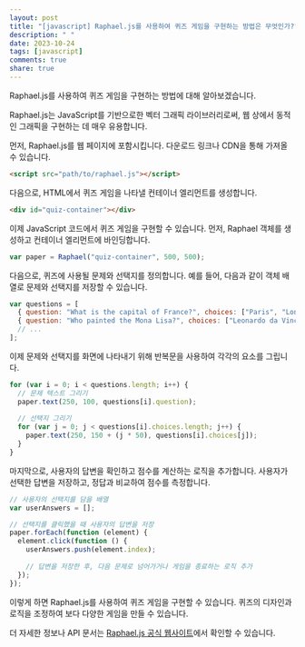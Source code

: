```yaml
---
layout: post
title: "[javascript] Raphael.js를 사용하여 퀴즈 게임을 구현하는 방법은 무엇인가?"
description: " "
date: 2023-10-24
tags: [javascript]
comments: true
share: true
---
```

Raphael.js를 사용하여 퀴즈 게임을 구현하는 방법에 대해 알아보겠습니다.

Raphael.js는 JavaScript를 기반으로한 벡터 그래픽 라이브러리로써, 웹 상에서 동적인 그래픽을 구현하는 데 매우 유용합니다.

먼저, Raphael.js를 웹 페이지에 포함시킵니다. 다운로드 링크나 CDN을 통해 가져올 수 있습니다.

```html
<script src="path/to/raphael.js"></script>
```

다음으로, HTML에서 퀴즈 게임을 나타낼 컨테이너 엘리먼트를 생성합니다.

```html
<div id="quiz-container"></div>
```

이제 JavaScript 코드에서 퀴즈 게임을 구현할 수 있습니다. 먼저, Raphael 객체를 생성하고 컨테이너 엘리먼트에 바인딩합니다.

```javascript
var paper = Raphael("quiz-container", 500, 500);
```

다음으로, 퀴즈에 사용될 문제와 선택지를 정의합니다. 예를 들어, 다음과 같이 객체 배열로 문제와 선택지를 저장할 수 있습니다.

```javascript
var questions = [
  { question: "What is the capital of France?", choices: ["Paris", "London", "Berlin", "Madrid"], answer: 0 },
  { question: "Who painted the Mona Lisa?", choices: ["Leonardo da Vinci", "Vincent van Gogh", "Pablo Picasso", "Claude Monet"], answer: 0 },
  // ...
];
```

이제 문제와 선택지를 화면에 나타내기 위해 반복문을 사용하여 각각의 요소를 그립니다.

```javascript
for (var i = 0; i < questions.length; i++) {
  // 문제 텍스트 그리기
  paper.text(250, 100, questions[i].question);
  
  // 선택지 그리기
  for (var j = 0; j < questions[i].choices.length; j++) {
    paper.text(250, 150 + (j * 50), questions[i].choices[j]);
  }
}
```

마지막으로, 사용자의 답변을 확인하고 점수를 계산하는 로직을 추가합니다. 사용자가 선택한 답변을 저장하고, 정답과 비교하여 점수를 측정합니다.

```javascript
// 사용자의 선택지를 담을 배열
var userAnswers = [];

// 선택지를 클릭했을 때 사용자의 답변을 저장
paper.forEach(function (element) {
  element.click(function () {
    userAnswers.push(element.index);
    
    // 답변을 저장한 후, 다음 문제로 넘어가거나 게임을 종료하는 로직 추가
  });
});
```

이렇게 하면 Raphael.js를 사용하여 퀴즈 게임을 구현할 수 있습니다. 퀴즈의 디자인과 로직을 조정하여 보다 다양한 게임을 만들 수 있습니다.

더 자세한 정보나 API 문서는 [Raphael.js 공식 웹사이트](https://dmitrybaranovskiy.github.io/raphael/)에서 확인할 수 있습니다.